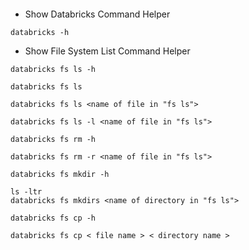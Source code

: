 ```

```

- Show Databricks Command Helper

```
databricks -h
```

- Show File System List Command Helper

```
databricks fs ls -h
```

```
databricks fs ls
```

```
databricks fs ls <name of file in "fs ls">
```

```
databricks fs ls -l <name of file in "fs ls">
```

```
databricks fs rm -h
```

```
databricks fs rm -r <name of file in "fs ls">
```

```
databricks fs mkdir -h
```

```
ls -ltr
databricks fs mkdirs <name of directory in "fs ls">
```

```
databricks fs cp -h
```

```
databricks fs cp < file name > < directory name >
```